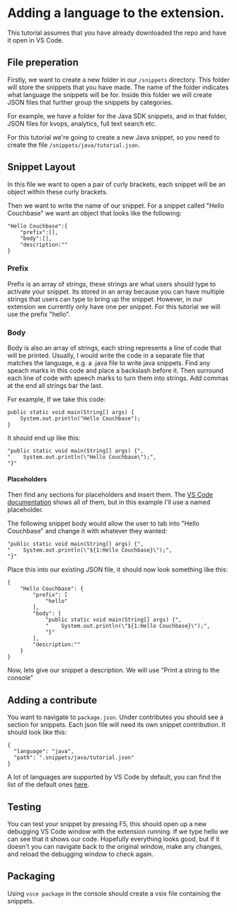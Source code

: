 # Adding a language to the extension. 

This tutorial assumes that you have already downloaded the repo and have it open in VS Code. 

## File preperation

Firstly, we want to create a new folder in our `/snippets` directory. This folder will store the snippets that you have made. The name of the folder indicates what language the snippets will be for. Inside this folder we will create JSON files that further group the snippets by categories. 

For example, we have a folder for the Java SDK snippets, and in that folder, JSON files for kvops, analytics, full text search etc.

For this tutorial we're going to create a new Java snippet, so you need to create the file `/snippets/java/tutorial.json`.

## Snippet Layout

In this file we want to open a pair of curly brackets, each snippet will be an object within these curly brackets. 

Then we want to write the name of our snippet. For a snippet called "Hello Couchbase" we want an object that looks like the following:

```
"Hello Couchbase":{
    "prefix":[],
    "body":[],
    "description:""
}
```

### Prefix
Prefix is an array of strings, these strings are what users should type to activate your snippet. Its stored in an array because you can have multiple strings that users can type to bring up the snippet. However, in our extension we currently only have one per snippet. For this tutorial we will use the prefix "hello".

### Body
Body is also an array of strings, each string represents a line of code that will be printed. Usually, I would write the code in a separate file that matches the language, e.g. a .java file to write java snippets. 
Find any speach marks in this code and place a backslash before it. 
Then surround each line of code with speech marks to turn them into strings.
Add commas at the end all strings bar the last.

For example, If we take this code:
```
public static void main(String[] args) {
    System.out.println("Hello Couchbase");
}
```

It should end up like this:
```
"public static void main(String[] args) {",
"    System.out.println(\"Hello Couchbase\");",
"}"
```

#### Placeholders
Then find any sections for placeholders and insert them. The [VS Code documentation](https://code.visualstudio.com/docs/editor/userdefinedsnippets#_snippet-syntax) shows all of them, but in this example I'll use a named placeholder.

The following snippet body would allow the user to tab into "Hello Couchbase" and change it with whatever they wanted:
```
"public static void main(String[] args) {",
"    System.out.println(\"${1:Hello Couchbase}\");",
"}"
```

Place this into our existing JSON file, it should now look something like this:

```
{
    "Hello Couchbase": {
        "prefix": [
            "hello"
        ],
        "body": [
            "public static void main(String[] args) {",
            "    System.out.println(\"${1:Hello Couchbase}\");",
            "}"
        ],
        "description:""
    }
}
```

Now, lets give our snippet a description. We will use "Print a string to the console"

## Adding a contribute

You want to navigate to `package.json`. Under contributes you should see a section for snippets. Each json file will need its own snippet contribution. It should look like this:

```
{
  "language": "java",
  "path": ".snippets/java/tutorial.json"
}
```

A lot of languages are supported by VS Code by default, you can find the list of the default ones [here](https://code.visualstudio.com/docs/languages/identifiers#_known-language-identifiers).

## Testing
You can test your snippet by pressing F5, this should open up a new debugging VS Code window with the extension running. If we type hello we can see that it shows our code. Hopefully everything looks good, but if it doesn't you can navigate back to the original window, make any changes, and reload the debugging window to check again.

## Packaging
Using `vsce package` in the console should create a vsix file containing the snippets. 